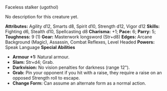 Faceless stalker (ugothol)

No description for this creature yet.

**Attributes:** Agility d12, Smarts d8, Spirit d10, Strength d12, Vigor
d12
**Skills:** Fighting d6, Stealth d10, Spellcasting d8
**Charisma:** +1; **Pace:** 6; **Parry:** 5; **Toughness:** 9 (1)
**Gear:** Masterwork longsword (Str+d8)
**Edges:** Arcane Background (Magic), Assassin, Combat Reflexes, Level
Headed
**Powers:** Speak Language
**Special Abilities**
- **Armour +1:** Natural armour.
- **Slam:** Str+d4; Grab.
- **Darkvision:** No vision penalties for darkness (range 12").
- **Grab:** Pin your opponent if you hit with a raise, they require a
raise on an opposed Strength roll to escape.
- **Change Form:** Can assume an alternate form as a normal action.

